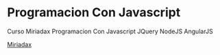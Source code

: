 # Programacion Con Javascript
Curso Miriadax Programacion Con Javascript JQuery NodeJS AngularJS

[Miriadax](https://miriadax.net/web/programacion-con-javascript-4-edicion-/inicio?timestamp=)
